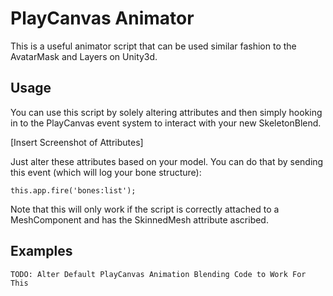 # PlayCanvas Animator

This is a useful animator script that can be used similar fashion to the AvatarMask and Layers on Unity3d. 

## Usage

You can use this script by solely altering attributes and then simply hooking in to the PlayCanvas event system to interact with your new SkeletonBlend.

[Insert Screenshot of Attributes]

Just alter these attributes based on your model. You can do that by sending this event (which will log your bone structure):

```
this.app.fire('bones:list');
```

Note that this will only work if the script is correctly attached to a MeshComponent and has the SkinnedMesh attribute ascribed.

## Examples

```
TODO: Alter Default PlayCanvas Animation Blending Code to Work For This
```
